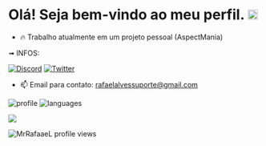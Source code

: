 # Olá! Seja bem-vindo ao meu perfil. <img src="https://raw.githubusercontent.com/kaueMarques/kaueMarques/master/hi.gif" width="20px"> 

- 🔥 Trabalho atualmente em um projeto pessoal (AspectMania)

➟ INFOS:

[![Discord](https://img.shields.io/badge/Discord-7289DA?style=for-the-badge&logo=discord&logoColor=white)](https://discord.com/users/487680979771719690)
[![Twitter](https://img.shields.io/badge/Twitter-1DA1F2?style=for-the-badge&logo=twitter&logoColor=white)](https://twitter.com/MrRafaaaeL)

- 📫 Email para contato: rafaelalvessuporte@gmail.com

![profile] 
![languages]

[profile]: https://github-readme-stats.vercel.app/api?username=MrRafaaeL&show_icons=true&theme=omni&count_private=true&hide_border=true
[languages]: https://github-readme-stats.vercel.app/api/top-langs/?username=MrRafaaeL&theme=omni&layout=compact&hide_border=true

![](https://hit.yhype.me/github/profile?user_id=62559740)

<p align="left"><img src="https://komarev.com/ghpvc/?username=MrRafaaeL&color=blue" alt="MrRafaaeL profile views" /> </p>
